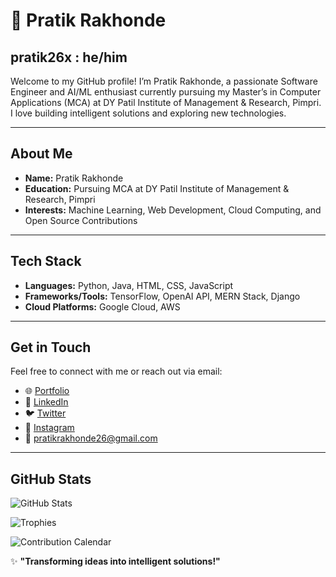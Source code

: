 # 🚀 Pratik Rakhonde  
## pratik26x : he/him  

Welcome to my GitHub profile! I’m Pratik Rakhonde, a passionate Software Engineer and AI/ML enthusiast currently pursuing my Master’s in Computer Applications (MCA) at DY Patil Institute of Management & Research, Pimpri. I love building intelligent solutions and exploring new technologies.

---

## About Me

- **Name:** Pratik Rakhonde  
- **Education:** Pursuing MCA at DY Patil Institute of Management & Research, Pimpri  
- **Interests:** Machine Learning, Web Development, Cloud Computing, and Open Source Contributions  

---

## Tech Stack

- **Languages:** Python, Java, HTML, CSS, JavaScript  
- **Frameworks/Tools:** TensorFlow, OpenAI API, MERN Stack, Django  
- **Cloud Platforms:** Google Cloud, AWS  

---

## Get in Touch

Feel free to connect with me or reach out via email:

- 🌐 [Portfolio](https://pratikdevin.netlify.app)  
- 🔗 [LinkedIn](https://www.linkedin.com/in/pratik-rakhonde-952557280/)  
- 🐦 [Twitter](https://x.com/pratik26x)  
- 📸 [Instagram](https://www.instagram.com/pratik.26x/)  
- 📧 pratikrakhonde26@gmail.com  

---

## GitHub Stats

![GitHub Stats](https://github-readme-stats.vercel.app/api?username=pratik26x&show_icons=true&theme=radical)

![Trophies](https://github-profile-trophy.vercel.app/?username=pratik26x&theme=onedark)

![Contribution Calendar](https://ghchart.rshah.org/pratik26x)


✨ **"Transforming ideas into intelligent solutions!"**

